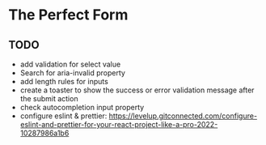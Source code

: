 # The Perfect Form

## TODO
- add validation for select value
- Search for aria-invalid property
- add length rules for inputs
- create a toaster to show the success or error validation message after the submit action
- check autocompletion input property
- configure eslint & prettier: https://levelup.gitconnected.com/configure-eslint-and-prettier-for-your-react-project-like-a-pro-2022-10287986a1b6